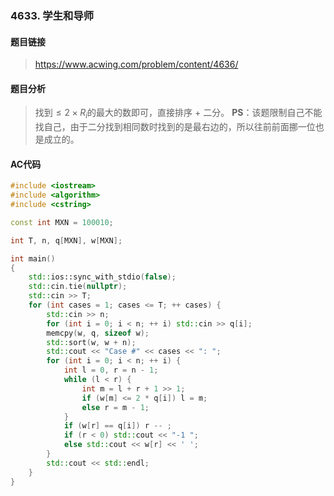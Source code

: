 ### 4633. 学生和导师
#### 题目链接
> https://www.acwing.com/problem/content/4636/
#### 题目分析
> 找到$\leq2\times R_i$的最大的数即可，直接排序 + 二分。
> **PS**：该题限制自己不能找自己，由于二分找到相同数时找到的是最右边的，所以往前前面挪一位也是成立的。
#### AC代码
```c++
#include <iostream>
#include <algorithm>
#include <cstring>

const int MXN = 100010;

int T, n, q[MXN], w[MXN];

int main()
{
	std::ios::sync_with_stdio(false);
	std::cin.tie(nullptr);	
	std::cin >> T;
	for (int cases = 1; cases <= T; ++ cases) {
		std::cin >> n;
		for (int i = 0; i < n; ++ i) std::cin >> q[i];
		memcpy(w, q, sizeof w);
		std::sort(w, w + n);
		std::cout << "Case #" << cases << ": ";
		for (int i = 0; i < n; ++ i) {
			int l = 0, r = n - 1;
			while (l < r) {
				int m = l + r + 1 >> 1;
				if (w[m] <= 2 * q[i]) l = m;
				else r = m - 1;
			}
			if (w[r] == q[i]) r -- ;
			if (r < 0) std::cout << "-1 ";
			else std::cout << w[r] << ' ';
		}
		std::cout << std::endl;
	}
}
```